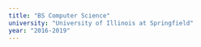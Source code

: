 ```yaml
---
title: "BS Computer Science"
university: "University of Illinois at Springfield"
year: "2016-2019"
---
```

